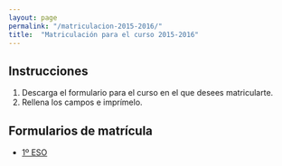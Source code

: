 ```yaml
---
layout: page
permalink: "/matriculacion-2015-2016/"
title:  "Matriculación para el curso 2015-2016"
---
```



<style>
img[alt="Logo Kilometros de solidaridad"], img[alt="Carnet del corredor"]  {
	float: right;
}

img[alt="Carnet del corredor"] {
	width: 20%;
	margin-left: 20px;
}

img[alt="Mujer de mali"], img[alt="Recorrido"] {
	width: 100%;
	padding-top: 15px;
}

</style>


<section class="white-wrapper padding-top" id="contenido">
<div class="container" style="max-width: 650px; margin: 20px auto 0px auto" markdown="1">

## Instrucciones

1. Descarga el formulario para el curso en el que desees matricularte.
2. Rellena los campos e imprímelo.


## Formularios de matrícula

* [1º ESO](https://drive.google.com/uc?export=download&id=0B4jaZeMGL7HsUU9Yd1ZYaXNZUm8)






</div><!-- end container -->
</section>	